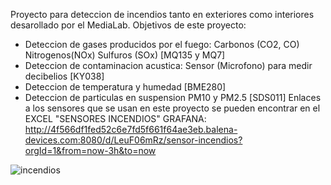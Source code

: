 Proyecto para deteccion de incendios tanto en exteriores como interiores desarollado por el MediaLab. 
Objetivos de este proyecto: 
* Deteccion de gases producidos por el fuego: Carbonos (CO2, CO) Nitrogenos(NOx) Sulfuros (SOx) [MQ135 y MQ7]
* Deteccion de contaminacion acustica: Sensor (Microfono) para medir decibelios [KY038]
* Deteccion de temperatura y humedad [BME280]
* Deteccion de particulas en suspension PM10 y PM2.5 [SDS011]
Enlaces a los sensores que se usan en este proyecto se pueden encontrar en el EXCEL "SENSORES INCENDIOS"
GRAFANA: http://4f566df1fed52c6e7fd5f661f64ae3eb.balena-devices.com:8080/d/LeuF06mRz/sensor-incendios?orgId=1&from=now-3h&to=now

![incendios](https://github.com/MediaLabUniovi/bosquelab/assets/159242374/b6bb0664-3aca-4ea0-b097-660a4a702bfe)
